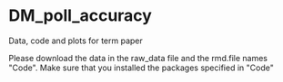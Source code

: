 # DM_poll_accuracy
Data, code and plots for term paper

Please download the data in the raw_data file and the rmd.file names "Code".
Make sure that you installed the packages specified in "Code"
